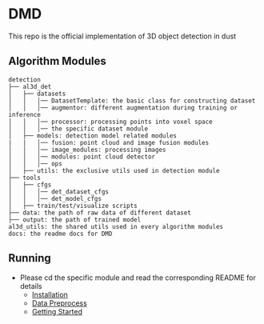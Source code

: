 # DMD
This repo is the official implementation of 3D object detection in dust

## Algorithm Modules
  ```
  detection
  ├── al3d_det
  │   ├── datasets
  │   │   │── DatasetTemplate: the basic class for constructing dataset
  │   │   │── augmentor: different augmentation during training or inference
  │   │   │── processor: processing points into voxel space
  │   │   │── the specific dataset module
  │   ├── models: detection model related modules
  |   |   │── fusion: point cloud and image fusion modules
  │   │   │── image_modules: processing images
  │   │   │── modules: point cloud detector
  │   │   │── ops
  │   ├── utils: the exclusive utils used in detection module
  ├── tools
  │   ├── cfgs
  │   │   │── det_dataset_cfgs
  │   │   │── det_model_cfgs
  │   ├── train/test/visualize scripts  
  ├── data: the path of raw data of different dataset
  ├── output: the path of trained model
  al3d_utils: the shared utils used in every algorithm modules
  docs: the readme docs for DMD
  ```

## Running
- Please cd the specific module and read the corresponding README for details
  - [Installation](docs/INSTALL.md)
  - [Data Preprocess](docs/DATA_PREPROCESS.md)
  - [Getting Started](docs/STARTED.md)